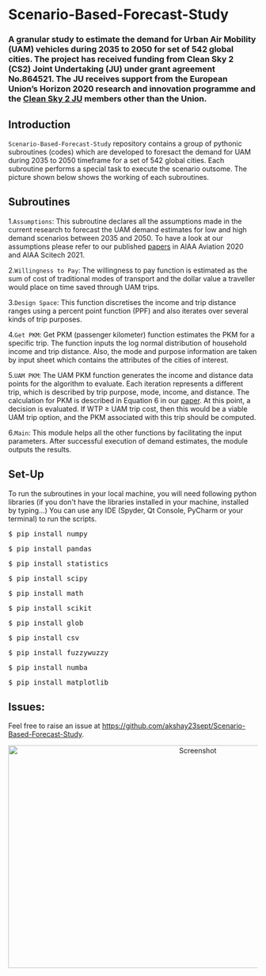# Scenario-Based-Forecast-Study

### A granular study to estimate the demand for Urban Air Mobility (UAM) vehicles during 2035 to 2050 for set of 542 global cities. The project has received funding from Clean Sky 2 (CS2) Joint Undertaking (JU) under grant agreement No.864521. The JU receives support from the European Union’s Horizon 2020 research and innovation programme and the [Clean Sky 2 JU](https://umi2958.gatech.edu/news/oasys-success) members other than the Union.

## Introduction
<p><code>Scenario-Based-Forecast-Study</code> repository contains a group of pythonic subroutines (codes) which are developed to foresact the demand for UAM during 2035 to 2050 timeframe for a set of 542 global cities. Each subroutine performs a special task to execute the scenario outsome. The picture shown below shows the working of each subroutines.</p>

## Subroutines 
<p>1.<code>Assumptions</code>: This subroutine declares all the assumptions made in the current research to forecast the UAM demand estimates for low and high demand scenarios between 2035 and 2050. To have a look at our assumptions please refer to our published <a href="https://scholar.google.com/citations?user=5pY2xYQAAAAJ&hl=en&authuser=1">papers</a> in AIAA Aviation 2020 and AIAA Scitech 2021.</p>
<p>2.<code>Willingness to Pay</code>: The willingness to pay function is estimated as the sum of cost of traditional modes of transport and the dollar value a traveller would place on time saved through UAM trips.</p>
<p>3.<code>Design Space</code>: This function discretises the income and trip distance ranges using a percent point function (PPF) and also iterates over several kinds of trip purposes.</p>
<p>4.<code>Get PKM</code>: Get PKM (passenger kilometer) function estimates the PKM for a specific trip. The function inputs the log normal distribution of household income and trip distance. Also, the mode and purpose information are taken by input sheet which contains the attributes of the cities of interest.</p>
<p>5.<code>UAM PKM</code>: The UAM PKM function generates the income and distance data points for the algorithm to evaluate. Each iteration represents a different trip, which is described by trip purpose, mode, income, and distance. The calculation for PKM is described in Equation 6 in our <a href="https://arc.aiaa.org/doi/abs/10.2514/6.2021-1516">paper</a>. At this point, a decision is evaluated. If WTP ≥ UAM trip cost, then this would be a viable UAM trip option, and the PKM associated with this trip should be computed.</p>
<p>6.<code>Main</code>: This module helps all the other functions by facilitating the input parameters. After successful execution of demand estimates, the module outputs the results.</p>


  
## Set-Up
To run the subroutines in your local machine, you will need following python libraries (if you don't have the libraries installed in your machine, installed by typing...) You can use any IDE (Spyder, Qt Console, PyCharm or your terminal) to run the scripts.
<div class="highlight highlight-source-shell"><pre>$ pip install numpy</pre></div>
<div class="highlight highlight-source-shell"><pre>$ pip install pandas</pre></div>
<div class="highlight highlight-source-shell"><pre>$ pip install statistics</pre></div>
<div class="highlight highlight-source-shell"><pre>$ pip install scipy</pre></div>
<div class="highlight highlight-source-shell"><pre>$ pip install math</pre></div>
<div class="highlight highlight-source-shell"><pre>$ pip install scikit</pre></div>
<div class="highlight highlight-source-shell"><pre>$ pip install glob</pre></div>
<div class="highlight highlight-source-shell"><pre>$ pip install csv</pre></div>
<div class="highlight highlight-source-shell"><pre>$ pip install fuzzywuzzy</pre></div>
<div class="highlight highlight-source-shell"><pre>$ pip install numba</pre></div>
<div class="highlight highlight-source-shell"><pre>$ pip install matplotlib</pre></div>


## Issues:
<p> Feel free to raise an issue at <a href="https://github.com/akshay23sept/Scenario-Based-Forecast-Study">https://github.com/akshay23sept/Scenario-Based-Forecast-Study</a>.
  
  
<p align="center">
  <a target="_blank" rel="noopener noreferrer" href="https://github.com/aakash30jan/Couette-Poiseuille_FlowCode/blob/master/dev/screenshot.png"><img src="./a_files/screenshot.png" alt="Screenshot" width="750" height="450" style="max-width:100%;"></a>
</p>




